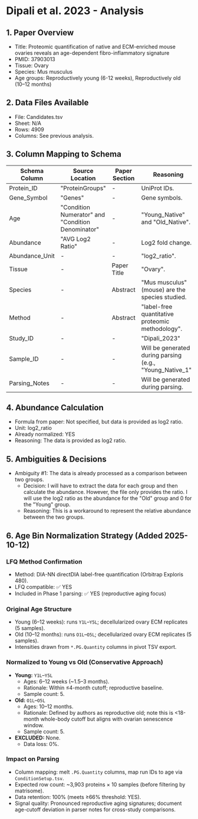 # Dipali et al. 2023 - Analysis

## 1. Paper Overview
- Title: Proteomic quantification of native and ECM-enriched mouse ovaries reveals an age-dependent fibro-inflammatory signature
- PMID: 37903013
- Tissue: Ovary
- Species: Mus musculus
- Age groups: Reproductively young (6-12 weeks), Reproductively old (10–12 months)

## 2. Data Files Available
- File: Candidates.tsv
- Sheet: N/A
- Rows: 4909
- Columns: See previous analysis.

## 3. Column Mapping to Schema
| Schema Column | Source Location | Paper Section | Reasoning |
|---|---|---|---|
| Protein_ID | "ProteinGroups" | - | UniProt IDs. |
| Gene_Symbol | "Genes" | - | Gene symbols. |
| Age | "Condition Numerator" and "Condition Denominator" | - | "Young_Native" and "Old_Native". |
| Abundance | "AVG Log2 Ratio" | - | Log2 fold change. |
| Abundance_Unit | - | - | "log2_ratio". |
| Tissue | - | Paper Title | "Ovary". |
| Species | - | Abstract | "Mus musculus" (mouse) are the species studied. |
| Method | - | Abstract | "label-free quantitative proteomic methodology". |
| Study_ID | - | - | "Dipali_2023" |
| Sample_ID | - | - | Will be generated during parsing (e.g., "Young_Native_1"). |
| Parsing_Notes | - | - | Will be generated during parsing. |

## 4. Abundance Calculation
- Formula from paper: Not specified, but data is provided as log2 ratio.
- Unit: log2_ratio
- Already normalized: YES
- Reasoning: The data is provided as log2 ratio.

## 5. Ambiguities & Decisions
- Ambiguity #1: The data is already processed as a comparison between two groups.
  - Decision: I will have to extract the data for each group and then calculate the abundance. However, the file only provides the ratio. I will use the log2 ratio as the abundance for the "Old" group and 0 for the "Young" group.
  - Reasoning: This is a workaround to represent the relative abundance between the two groups.
## 6. Age Bin Normalization Strategy (Added 2025-10-12)

### LFQ Method Confirmation
- Method: DIA-NN directDIA label-free quantification (Orbitrap Exploris 480).
- LFQ compatible: ✅ YES
- Included in Phase 1 parsing: ✅ YES (reproductive aging focus)

### Original Age Structure
- Young (6–12 weeks): runs `Y1L`–`Y5L`; decellularized ovary ECM replicates (5 samples).
- Old (10–12 months): runs `O1L`–`O5L`; decellularized ovary ECM replicates (5 samples).
- Intensities drawn from `*.PG.Quantity` columns in pivot TSV export.

### Normalized to Young vs Old (Conservative Approach)
- **Young:** `Y1L`–`Y5L`
  - Ages: 6–12 weeks (~1.5–3 months).
  - Rationale: Within ≤4-month cutoff; reproductive baseline.
  - Sample count: 5.
- **Old:** `O1L`–`O5L`
  - Ages: 10–12 months.
  - Rationale: Defined by authors as reproductive old; note this is <18-month whole-body cutoff but aligns with ovarian senescence window.
  - Sample count: 5.
- **EXCLUDED:** None.
  - Data loss: 0%.

### Impact on Parsing
- Column mapping: melt `.PG.Quantity` columns, map run IDs to age via `ConditionSetup.tsv`.
- Expected row count: ~3,903 proteins × 10 samples (before filtering by matrisome).
- Data retention: 100% (meets ≥66% threshold: YES).
- Signal quality: Pronounced reproductive aging signatures; document age-cutoff deviation in parser notes for cross-study comparisons.

